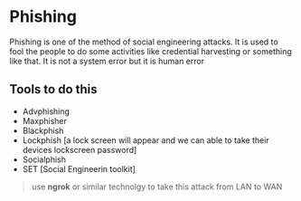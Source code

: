 # Phishing

Phishing is one of the method of social engineering attacks. It is used to fool the people to do some activities like credential harvesting or something like that. It is not a system error but it is human error

## Tools to do this

- Advphishing
- Maxphisher
- Blackphish
- Lockphish [a lock screen will appear and we can able to take their devices lockscreen password]
- Socialphish
- SET [Social Engineerin toolkit]

> use **ngrok** or similar technolgy to take this attack from LAN to WAN
